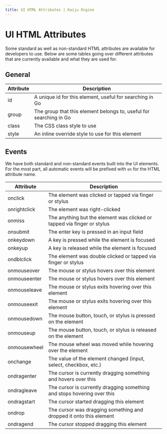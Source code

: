 ```yaml
---
title: UI HTML Attributes | Kaiju Engine
---
```


# UI HTML Attributes
Some standard as well as non-standard HTML attributes are available for developers to use. Below are some tables going over different attributes that are currently available and what they are used for.

## General
| Attribute    | Description                                                        |
| ------------ | ------------------------------------------------------------------ |
| id           | A unique id for this element, useful for searching in Go           |
| group        | The group that this element belongs to, useful for searching in Go |
| class        | The CSS class style to use                                         |
| style        | An inline override style to use for this element                   |

## Events
We have both standard and non-standard events built into the UI elements. For the most part, all automatic events will be prefixed with `on` for the HTML attribute name.

| Attribute    | Description                                                             |
| ------------ | ----------------------------------------------------------------------- |
| onclick      | The element was clicked or tapped via finger or stylus                  |
| onrightclick | The element was right-clicked                                           |
| onmiss       | The anything but the element was clicked or tapped via finger or stylus |
| onsubmit     | The enter key is pressed in an input field                              |
| onkeydown    | A key is pressed while the element is focused                           |
| onkeyup      | A key is released while the element is focused                          |
| ondblclick   | The element was double clicked or tapped via finger or stylus           |
| onmouseover  | The mouse or stylus hovers over this element                            |
| onmouseenter | The mouse or stylus hovers over this element                            |
| onmouseleave | The mouse or stylus exits hovering over this element                    |
| onmouseexit  | The mouse or stylus exits hovering over this element                    |
| onmousedown  | The mouse button, touch, or stylus is pressed on the element            |
| onmouseup    | The mouse button, touch, or stylus is released on the element           |
| onmousewheel | The mouse wheel was moved while hovering over the element               |
| onchange     | The value of the element changed (input, select, checkbox, etc.)        |
| ondragenter  | The cursor is currently dragging something and hovers over this         |
| ondragleave  | The cursor is currently dragging something and stops hovering over this |
| ondragstart  | The cursor started dragging this element                                |
| ondrop       | The cursor was dragging something and dropped it onto this element      |
| ondragend    | The cursor stopped dragging this element                                |